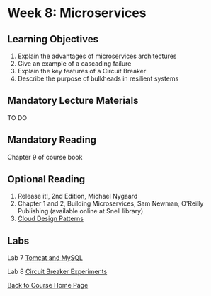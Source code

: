 # Week 8: Microservices

## Learning Objectives
1. Explain the advantages of microservices architectures
1. Give an example of a cascading failure
1. Explain the key features of a Circuit Breaker
1. Describe the purpose of bulkheads in resilient systems

## Mandatory Lecture Materials
TO DO 

## Mandatory Reading
Chapter 9 of course book

## Optional Reading
1. Release it!, 2nd Edition, Michael Nygaard
1. Chapter 1 and 2, Building Microservices, Sam Newman, O'Reilly Publishing (available online at Snell library)
1. [Cloud Design Patterns](https://docs.microsoft.com/en-us/azure/architecture/patterns/)

## Labs
Lab 7 [Tomcat and MySQL](https://gortonator.github.io/bsds-6650/labs/lab-7)

Lab 8 [Circuit Breaker Experiments](https://gortonator.github.io/bsds-6650/labs/lab-8)

[Back to Course Home Page](https://gortonator.github.io/bsds-6650/)